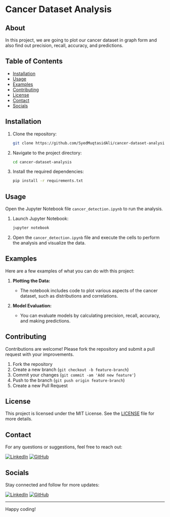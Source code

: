# Cancer Dataset Analysis

## About
In this project, we are going to plot our cancer dataset in graph form and also find out precision, recall, accuracy, and predictions.

## Table of Contents
- [Installation](#installation)
- [Usage](#usage)
- [Examples](#examples)
- [Contributing](#contributing)
- [License](#license)
- [Contact](#contact)
- [Socials](#socials)

## Installation

1. Clone the repository:
    ```sh
    git clone https://github.com/SyedMuqtasidAli/cancer-dataset-analysis.git
    ```
2. Navigate to the project directory:
    ```sh
    cd cancer-dataset-analysis
    ```
3. Install the required dependencies:
    ```sh
    pip install -r requirements.txt
    ```

## Usage

Open the Jupyter Notebook file `cancer_detection.ipynb` to run the analysis.

1. Launch Jupyter Notebook:
    ```sh
    jupyter notebook
    ```
2. Open the `cancer_detection.ipynb` file and execute the cells to perform the analysis and visualize the data.

## Examples

Here are a few examples of what you can do with this project:

1. **Plotting the Data:**
    - The notebook includes code to plot various aspects of the cancer dataset, such as distributions and correlations.
  
2. **Model Evaluation:**
    - You can evaluate models by calculating precision, recall, accuracy, and making predictions.

## Contributing

Contributions are welcome! Please fork the repository and submit a pull request with your improvements.

1. Fork the repository
2. Create a new branch (`git checkout -b feature-branch`)
3. Commit your changes (`git commit -am 'Add new feature'`)
4. Push to the branch (`git push origin feature-branch`)
5. Create a new Pull Request

## License

This project is licensed under the MIT License. See the [LICENSE](LICENSE) file for more details.

## Contact

For any questions or suggestions, feel free to reach out:

[![LinkedIn](https://img.shields.io/badge/LinkedIn-Profile-blue)](https://www.linkedin.com/in/syed-muqtasid-ali-91a0a623a/)
[![GitHub](https://img.shields.io/badge/GitHub-Profile-lightgrey)](https://github.com/SyedMuqtasidAli)

## Socials

Stay connected and follow for more updates:

[![LinkedIn](https://img.shields.io/badge/LinkedIn-Profile-blue)](https://www.linkedin.com/in/syed-muqtasid-ali-91a0a623a/)
[![GitHub](https://img.shields.io/badge/GitHub-Profile-lightgrey)](https://github.com/SyedMuqtasidAli)

---

Happy coding!
